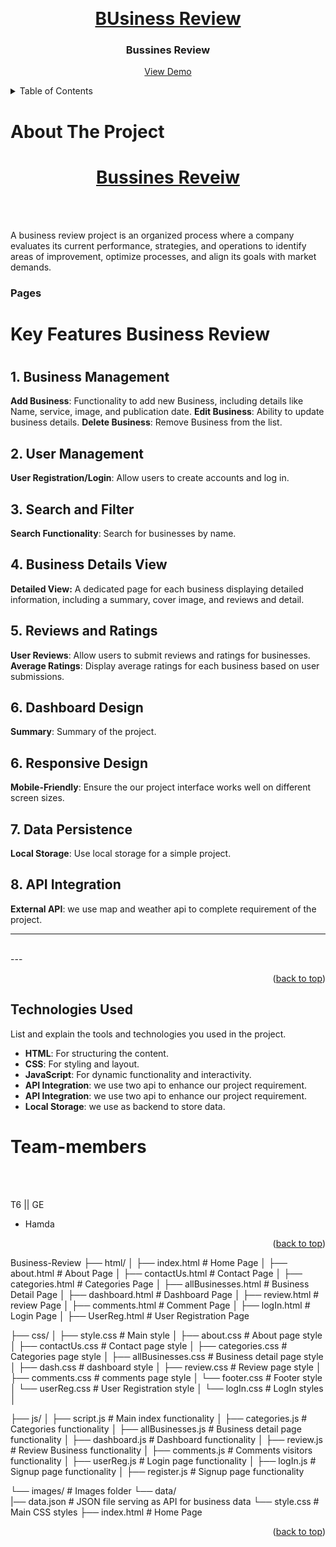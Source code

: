 <a id="readme-top"></a>


<!-- PROJECT LOGO -->
<br />
<div align="center">
  <a href="https://github.com/dugsiiyeinc/designer">
    <h1>BUsiness Review</h1>
  </a>

  <h3 align="center">Bussines Review</h3>

  <p align="center">
    <a href="https://github.com/dugsiiyeinc/B-Review><strong>Explore the docs »</strong></a>
    <br />
    <a href="#">View Demo</a>
  </p>
</div>

<details>
  <summary>Table of Contents</summary>
  <ol>
    <li>
      <a href="./index.html">About The Project</a>
      <a href="./html/about.html">About The Project</a>
      <ul>
        <li><a href="#Technologies-Used">Technologies Used</a></li>
      </ul>
    </li>
    <li><a href="#Team-members">Team members</a></li>
    <!-- <li><a href="#acknowledgments">Acknowledgments</a></li> -->
  </ol>
</details>
<!-- ABOUT THE PROJECT -->
<h1>About The Project</h1>

<div align="center">
  <a href="https://github.com/dugsiiyeinc/B-Review">
    <h1>Bussines Reveiw</h1>
  </a><br><br></div>
<p> A business review project is an organized process where a company evaluates its current performance, strategies, and operations to identify areas of improvement, optimize processes, and align its goals with market demands.<br>
 <h3>Pages</h3>

</p>
 <h1>Key Features Business Review<h1>

## 1. Business Management
**Add Business**: Functionality to add new Business, including details like Name, service, image, and publication date.
**Edit Business**: Ability to update business details.
**Delete Business**: Remove Business from the list.

## 2. User Management
**User Registration/Login**: Allow users to create accounts and log in.


## 3. Search and Filter
**Search Functionality**: Search for businesses by name.

## 4. Business Details View
**Detailed View:** A dedicated page for each business displaying detailed information, including a summary, cover image, and reviews and detail.


## 5. Reviews and Ratings
**User Reviews**: Allow users to submit reviews and ratings for businesses.
**Average Ratings**: Display average ratings for each business based on user submissions.

## 6. Dashboard Design
**Summary**: Summary of the project.

## 6. Responsive Design
**Mobile-Friendly**: Ensure the our project interface works well on different screen sizes.

## 7. Data Persistence
**Local Storage**: Use local storage for a simple project.

## 8. API Integration
**External API**: we use map and weather api to complete requirement of the project.

---
<br>
---

<p align="right">(<a href="#readme-top">back to top</a>)</p>

<!-- built with-->
<h2>Technologies Used</h2> 


List and explain the tools and technologies you used in the project.

- **HTML**: For structuring the content.
- **CSS**: For styling and layout.
- **JavaScript**: For dynamic functionality and interactivity.
- **API Integration**: we use two api to enhance our project requirement.
- **API Integration**: we use two api to enhance our project requirement.
- **Local Storage**: we use as backend to store data.

<h1>Team-members</h1>
<br><br>

T6 || GE
<br>

 - Hamda 

<p align="right">(<a href="#readme-top">back to top</a>)</p>


Business-Review
├── html/
│   ├── index.html            # Home Page
│   ├── about.html            # About Page
│   ├── contactUs.html        # Contact Page
│   ├── categories.html       # Categories Page
│   ├── allBusinesses.html    # Business Detail Page
│   ├── dashboard.html        # Dashboard Page
│   ├── review.html           # review Page
│   ├── comments.html         # Comment Page
│   ├── logIn.html            # Login Page
│   ├── UserReg.html          # User Registration Page

├── css/
│   ├── style.css              # Main style
│   ├── about.css              # About page style
│   ├── contactUs.css          # Contact page style
│   ├── categories.css         # Categories page style
│   ├── allBusinesses.css      # Business detail page style
│   ├── dash.css               # dashboard style
│   ├── review.css             # Review page style
│   ├── comments.css           # comments page style
│   └── footer.css             # Footer style
│   └── userReg.css            # User Registration style
│   └── logIn.css              # LogIn styles
│   

├── js/
│   ├── script.js            # Main index functionality
│   ├── categories.js        # Categories functionality
│   ├── allBusinesses.js     # Business detail page functionality
│   ├── dashboard.js         # Dashboard functionality
│   ├── review.js            # Review Business functionality
│   ├── comments.js          # Comments visitors functionality
│   ├── userReg.js           # Login page functionality
│   ├── logIn.js       # Signup page functionality
│   ├── register.js       # Signup page functionality
   
└── images/               # Images folder
└── data/              
    |── data.json            # JSON file serving as API for business data
└── style.css                # Main CSS styles 
├── index.html               # Home Page




<p align="right">(<a href="#readme-top">back to top</a>)</p>